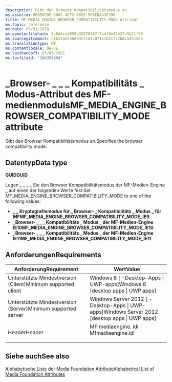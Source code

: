```yaml
---
description: Gibt den Browser Kompatibilitätsmodus an.
ms.assetid: 9F850CDE-D862-4E72-8B55-5FAFDA43E399
title: MF_MEDIA_ENGINE_BROWSER_COMPATIBILITY_MODE-Attribut
ms.topic: reference
ms.date: 05/31/2018
ms.openlocfilehash: 5e8d6ce4858a35270187f7adf8e42e37c5b11f58
ms.sourcegitcommit: c16214e53680dc71d1c07111b51f72b82a4512d8
ms.translationtype: MT
ms.contentlocale: de-DE
ms.lasthandoff: 03/03/2021
ms.locfileid: "106354904"
---
```

# <a name="mf_media_engine_browser_compatibility_mode-attribute"></a><span data-ttu-id="594a0-103">\_Browser- \_ \_ \_ Kompatibilitäts \_ Modus-Attribut des MF-medienmoduls</span><span class="sxs-lookup"><span data-stu-id="594a0-103">MF\_MEDIA\_ENGINE\_BROWSER\_COMPATIBILITY\_MODE attribute</span></span>

<span data-ttu-id="594a0-104">Gibt den Browser Kompatibilitätsmodus an.</span><span class="sxs-lookup"><span data-stu-id="594a0-104">Specifies the browser compatibility mode.</span></span>

## <a name="data-type"></a><span data-ttu-id="594a0-105">Datentyp</span><span class="sxs-lookup"><span data-stu-id="594a0-105">Data type</span></span>

<span data-ttu-id="594a0-106">**GUID**</span><span class="sxs-lookup"><span data-stu-id="594a0-106">**GUID**</span></span>

<span data-ttu-id="594a0-107">Legen \_ \_ \_ \_ Sie den Browser Kompatibilitätsmodus der MF-Medien-Engine \_ auf einen der folgenden Werte fest:</span><span class="sxs-lookup"><span data-stu-id="594a0-107">Set MF\_MEDIA\_ENGINE\_BROWSER\_COMPATIBILITY\_MODE to one of the following values:</span></span>

-   <span data-ttu-id="594a0-108">**\_ \_ Kryptografiemodus für \_ Browser- \_ Kompatibilitäts \_ Modus \_ für MF**</span><span class="sxs-lookup"><span data-stu-id="594a0-108">**MF\_MEDIA\_ENGINE\_BROWSER\_COMPATIBILITY\_MODE\_IE9**</span></span>
-   <span data-ttu-id="594a0-109">**\_Browser- \_ \_ \_ Kompatibilitäts \_ Modus \_ der MF-Medien-Engine IE10**</span><span class="sxs-lookup"><span data-stu-id="594a0-109">**MF\_MEDIA\_ENGINE\_BROWSER\_COMPATIBILITY\_MODE\_IE10**</span></span>
-   <span data-ttu-id="594a0-110">**\_Browser- \_ \_ \_ Kompatibilitäts \_ Modus \_ der MF-Medien-Engine IE11**</span><span class="sxs-lookup"><span data-stu-id="594a0-110">**MF\_MEDIA\_ENGINE\_BROWSER\_COMPATIBILITY\_MODE\_IE11**</span></span>

## <a name="requirements"></a><span data-ttu-id="594a0-111">Anforderungen</span><span class="sxs-lookup"><span data-stu-id="594a0-111">Requirements</span></span>



| <span data-ttu-id="594a0-112">Anforderung</span><span class="sxs-lookup"><span data-stu-id="594a0-112">Requirement</span></span> | <span data-ttu-id="594a0-113">Wert</span><span class="sxs-lookup"><span data-stu-id="594a0-113">Value</span></span> |
|-------------------------------------|----------------------------------------------------------------------------------------------|
| <span data-ttu-id="594a0-114">Unterstützte Mindestversion (Client)</span><span class="sxs-lookup"><span data-stu-id="594a0-114">Minimum supported client</span></span><br/> | <span data-ttu-id="594a0-115">Windows 8 \[ -Desktop-Apps \| UWP-apps\]</span><span class="sxs-lookup"><span data-stu-id="594a0-115">Windows 8 \[desktop apps \| UWP apps\]</span></span><br/>                                            |
| <span data-ttu-id="594a0-116">Unterstützte Mindestversion (Server)</span><span class="sxs-lookup"><span data-stu-id="594a0-116">Minimum supported server</span></span><br/> | <span data-ttu-id="594a0-117">Windows Server 2012 \[ -Desktop-Apps \| UWP-apps\]</span><span class="sxs-lookup"><span data-stu-id="594a0-117">Windows Server 2012 \[desktop apps \| UWP apps\]</span></span><br/>                                  |
| <span data-ttu-id="594a0-118">Header</span><span class="sxs-lookup"><span data-stu-id="594a0-118">Header</span></span><br/>                   | <dl> <span data-ttu-id="594a0-119"><dt>MF mediaengine. idl</dt></span><span class="sxs-lookup"><span data-stu-id="594a0-119"><dt>Mfmediaengine.idl</dt></span></span> </dl> |



## <a name="see-also"></a><span data-ttu-id="594a0-120">Siehe auch</span><span class="sxs-lookup"><span data-stu-id="594a0-120">See also</span></span>

<dl> <dt>

[<span data-ttu-id="594a0-121">Alphabetische Liste der Media Foundation Attribute</span><span class="sxs-lookup"><span data-stu-id="594a0-121">Alphabetical List of Media Foundation Attributes</span></span>](alphabetical-list-of-media-foundation-attributes.md)
</dt> </dl>

 

 




